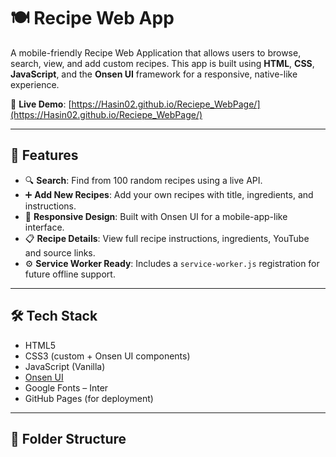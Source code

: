
# 🍽️ Recipe Web App

A mobile-friendly Recipe Web Application that allows users to browse, search, view, and add custom recipes. This app is built using **HTML**, **CSS**, **JavaScript**, and the **Onsen UI** framework for a responsive, native-like experience.

🔗 **Live Demo**: [https://Hasin02.github.io/Reciepe_WebPage/](https://Hasin02.github.io/Reciepe_WebPage/)

---

## 🚀 Features

- 🔍 **Search**: Find from 100 random recipes using a live API.
- ➕ **Add New Recipes**: Add your own recipes with title, ingredients, and instructions.
- 📱 **Responsive Design**: Built with Onsen UI for a mobile-app-like interface.
- 📋 **Recipe Details**: View full recipe instructions, ingredients, YouTube and source links.
- ⚙️ **Service Worker Ready**: Includes a `service-worker.js` registration for future offline support.

---

## 🛠️ Tech Stack

- HTML5
- CSS3 (custom + Onsen UI components)
- JavaScript (Vanilla)
- [Onsen UI](https://onsen.io/)
- Google Fonts – Inter
- GitHub Pages (for deployment)

---

## 📁 Folder Structure

